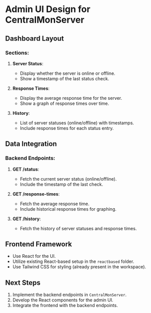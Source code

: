 # Admin UI Design for CentralMonServer

## Dashboard Layout

### Sections:
1. **Server Status**:
   - Display whether the server is online or offline.
   - Show a timestamp of the last status check.

2. **Response Times**:
   - Display the average response time for the server.
   - Show a graph of response times over time.

3. **History**:
   - List of server statuses (online/offline) with timestamps.
   - Include response times for each status entry.

## Data Integration

### Backend Endpoints:
1. **GET /status**:
   - Fetch the current server status (online/offline).
   - Include the timestamp of the last check.

2. **GET /response-times**:
   - Fetch the average response time.
   - Include historical response times for graphing.

3. **GET /history**:
   - Fetch the history of server statuses and response times.

## Frontend Framework
- Use React for the UI.
- Utilize existing React-based setup in the `reactbased` folder.
- Use Tailwind CSS for styling (already present in the workspace).

## Next Steps
1. Implement the backend endpoints in `CentralMonServer`.
2. Develop the React components for the admin UI.
3. Integrate the frontend with the backend endpoints.